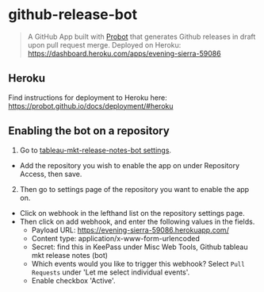 # github-release-bot

> A GitHub App built with [Probot](https://github.com/probot/probot) that generates Github releases in draft upon pull request merge. Deployed on Heroku: https://dashboard.heroku.com/apps/evening-sierra-59086

## Heroku
Find instructions for deployment to Heroku here: https://probot.github.io/docs/deployment/#heroku

## Enabling the bot on a repository

1. Go to [tableau-mkt-release-notes-bot settings](https://github.com/organizations/tableau-mkt/settings/installations/1171165).
  - Add the repository you wish to enable the app on under Repository Access, then save.
2. Then go to settings page of the repository you want to enable the app on. 
  - Click on webhook in the lefthand list on the repository settings page.
  - Then click on add webhook, and enter the following values in the fields. 
    - Payload URL: https://evening-sierra-59086.herokuapp.com/  
    - Content type: application/x-www-form-urlencoded
    - Secret: find this in KeePass under Misc Web Tools, Github tableau mkt release notes (bot)
    - Which events would you like to trigger this webhook? Select `Pull Requests` under 'Let me select individual events'.
    - Enable checkbox 'Active'.
